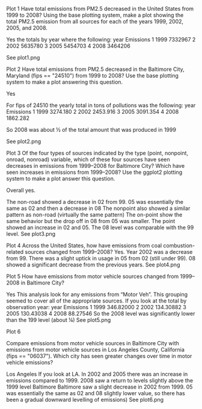 Plot 1
Have total emissions from PM2.5 decreased in the United States from 1999 to 2008? Using the base plotting system, make a plot showing the total PM2.5 emission from all sources for each of the years 1999, 2002, 2005, and 2008.

Yes the totals by year where the following:
  year Emissions
1 1999   7332967
2 2002   5635780
3 2005   5454703
4 2008   3464206

See plot1.png

Plot 2
Have total emissions from PM2.5 decreased in the Baltimore City, Maryland (fips == "24510") from 1999 to 2008? Use the base plotting system to make a plot answering this question.

Yes

For fips of 24510 the yearly total in tons of pollutions was the following:
  year Emissions
1 1999  3274.180
2 2002  2453.916
3 2005  3091.354
4 2008  1862.282

So 2008 was about ½ of the total amount that was produced in 1999

See plot2.png

Plot 3
Of the four types of sources indicated by the type (point, nonpoint, onroad, nonroad) variable, which of these four sources have seen decreases in emissions from 1999–2008 for Baltimore City? Which have seen increases in emissions from 1999–2008? Use the ggplot2 plotting system to make a plot answer this question.

Overall yes.

The non-road showed a decrease in 02 from 99.  05 was essentially the same as 02 and then a decrease in 08
The nonpoint also showed a similar pattern as non-road (virtually the same pattern)
The on-point show the same behavior but the drop off in 08 from 05 was smaller.
The point showed an increase in 02 and 05.  The 08 level was comparable with the 99 level.
See plot3.png

Plot 4
Across the United States, how have emissions from coal combustion-related sources changed from 1999–2008?
Yes.
Year 2002 was a decrease from 99.  There was a slight uptick in usage in 05 from 02 (still under 99).  08 showed a significant decrease from the previous years.
See plot4.png

Plot 5
How have emissions from motor vehicle sources changed from 1999–2008 in Baltimore City?

Yes
This analysis look for any emissions from “Motor Veh”.  This grouping seemed to cover all of the appropriate sources.   If you look at the total by observation year:
  year Emissions
1 1999 346.82000
2 2002 134.30882
3 2005 130.43038
4 2008  88.27546
So the 2008 level was significantly lower than the 199 level (about ¼)
See plot5.png

Plot 6

Compare emissions from motor vehicle sources in Baltimore City with emissions from motor vehicle sources in Los Angeles County, California (fips == "06037"). Which city has seen greater changes over time in motor vehicle emissions?

Los Angeles
If you look at LA.  In 2002 and 2005 there was an increase in emissions compared to 1999.   2008 saw a return to levels slightly above the 1999 level
Baltimore
Baltimore saw a slight decrease in 2002 from 1999.  05 was essentially the same as 02 and 08 slightly lower value, so there has been a gradual downward levelling of emissions)
See plot6.png

